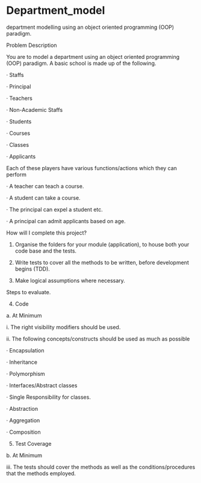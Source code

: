 # Department_model
department modelling using an object oriented programming (OOP) paradigm.

Problem Description

You are to model a department using an object oriented programming (OOP) paradigm. A basic school is made up of the following.

· Staffs

· Principal

· Teachers

· Non-Academic Staffs

· Students

· Courses

· Classes

· Applicants

Each of these players have various functions/actions which they can perform

· A teacher can teach a course.

· A student can take a course.

· The principal can expel a student etc.

· A principal can admit applicants based on age.

How will I complete this project?

1. Organise the folders for your module (application), to house both your code base and the tests.

2. Write tests to cover all the methods to be written, before development begins (TDD).

3. Make logical assumptions where necessary.

Steps to evaluate.

4. Code

a. At Minimum

i. The right visibility modifiers should be used.

ii. The following concepts/constructs should be used as much as possible

· Encapsulation

· Inheritance

· Polymorphism

· Interfaces/Abstract classes

· Single Responsibility for classes.

· Abstraction

· Aggregation

· Composition

5. Test Coverage

b. At Minimum

iii. The tests should cover the methods as well as the conditions/procedures that the methods employed.
